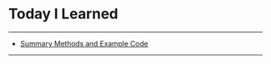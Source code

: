 # Today I Learned

---

- [Summary Methods and Example Code](https://github.com/VincentGeranium/Swift-Study/tree/master/2019-10-08-Methods-3.playground)

---